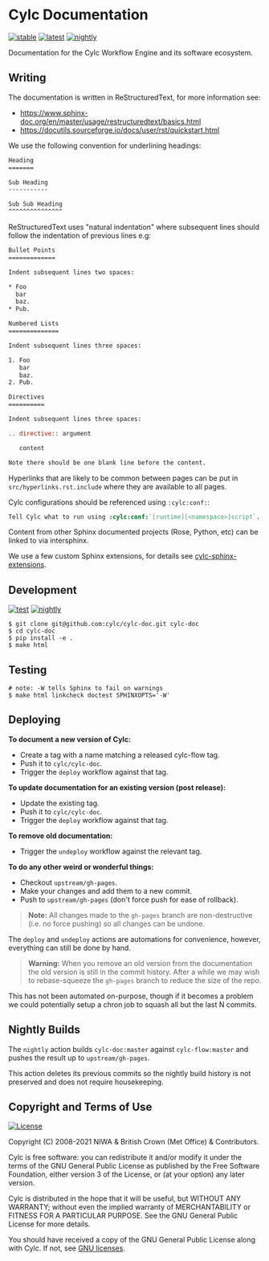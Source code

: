 # Cylc Documentation

[![stable](https://img.shields.io/website?label=stable&up_message=live&url=https%3A%2F%2Fcylc.github.io%2Fcylc-doc%2Fstable%2Fhtml%2Findex.html)](https://cylc.github.io/cylc-doc/stable/html/index.html)
[![latest](https://img.shields.io/website?label=latest&up_message=live&url=https%3A%2F%2Fcylc.github.io%2Fcylc-doc%2Flatest%2Fhtml%2Findex.html)](https://cylc.github.io/cylc-doc/latest/html/index.html)
[![nightly](https://img.shields.io/website?label=nightly&labelColor=&up_message=live&url=https%3A%2F%2Fcylc.github.io%2Fcylc-doc%2Fnightly%2Fhtml%2Findex.html)](https://cylc.github.io/cylc-doc/nightly/html/index.html)

Documentation for the Cylc Workflow Engine and its software ecosystem.

## Writing

The documentation is written in ReStructuredText, for more information see:

* https://www.sphinx-doc.org/en/master/usage/restructuredtext/basics.html
* https://docutils.sourceforge.io/docs/user/rst/quickstart.html

We use the following convention for underlining headings:

```rest
Heading
=======

Sub Heading
-----------

Sub Sub Heading
^^^^^^^^^^^^^^^
```

ReStructuredText uses "natural indentation" where subsequent lines should follow
the indentation of previous lines e.g:

```rest
Bullet Points
=============

Indent subsequent lines two spaces:

* Foo
  bar
  baz.
* Pub.

Numbered Lists
==============

Indent subsequent lines three spaces:

1. Foo
   bar
   baz.
2. Pub.

Directives
==========

Indent subsequent lines three spaces:

.. directive:: argument

   content

Note there should be one blank line before the content.
```

Hyperlinks that are likely to be common between pages can be put in
``src/hyperlinks.rst.include`` where they are available to all pages.

Cylc configurations should be referenced using `:cylc:conf:`:

```rest
Tell Cylc what to run using :cylc:conf:`[runtime][<namespace>]script`.
```

Content from other Sphinx documented projects (Rose, Python, etc) can be linked
to via intersphinx.

We use a few custom Sphinx extensions, for details see
[cylc-sphinx-extensions](https://cylc.github.io/cylc-sphinx-extensions/).

## Development

[![test](https://github.com/cylc/cylc-doc/workflows/test/badge.svg?branch=master&event=push)](https://github.com/cylc/cylc-doc/actions?query=workflow%3Atest)
[![nightly](https://github.com/cylc/cylc-doc/workflows/nightly/badge.svg)](https://github.com/cylc/cylc-doc/actions?query=workflow%3Anightly)

```console
$ git clone git@github.com:cylc/cylc-doc.git cylc-doc
$ cd cylc-doc
$ pip install -e .
$ make html
```

## Testing

```console
# note: -W tells Sphinx to fail on warnings
$ make html linkcheck doctest SPHINXOPTS='-W'
```

## Deploying

**To document a new version of Cylc:**

* Create a tag with a name matching a released cylc-flow tag.
* Push it to `cylc/cylc-doc`.
* Trigger the `deploy` workflow against that tag.

**To update documentation for an existing version (post release):**

* Update the existing tag.
* Push it to `cylc/cylc-doc`.
* Trigger the `deploy` workflow against that tag.

**To remove old documentation:**

* Trigger the `undeploy` workflow against the relevant tag.

**To do any other weird or wonderful things:**

* Checkout `upstream/gh-pages`.
* Make your changes and add them to a new commit.
* Push to `upstream/gh-pages` (don't force push for ease of rollback).

> **Note:** All changes made to the `gh-pages` branch are non-destructive
  (i.e. no force pushing) so all changes can be undone.

  The `deploy` and `undeploy` actions are automations for convenience, however,
  everything can still be done by hand.

> **Warning:** When you remove an old version from the documentation the
  old version is still in the commit history. After a while we may wish to
  rebase-squeeze the `gh-pages` branch to reduce the size of the repo.

  This has not been automated on-purpose, though if it becomes a problem
  we could potentially setup a chron job to squash all but the last N commits.

## Nightly Builds

The `nightly` action builds `cylc-doc:master` against `cylc-flow:master`
and pushes the result up to `upstream/gh-pages`.

This action deletes its previous commits so the nightly build history is not
preserved and does not require housekeeping.

## Copyright and Terms of Use

[![License](https://img.shields.io/github/license/cylc/cylc-doc.svg?color=lightgrey)](https://github.com/cylc/cylc-doc/blob/master/LICENSE)

Copyright (C) 2008-<span actions:bind='current-year'>2021</span> NIWA & British Crown (Met Office) & Contributors.

Cylc is free software: you can redistribute it and/or modify it under the terms
of the GNU General Public License as published by the Free Software Foundation,
either version 3 of the License, or (at your option) any later version.

Cylc is distributed in the hope that it will be useful, but WITHOUT ANY
WARRANTY; without even the implied warranty of MERCHANTABILITY or FITNESS FOR A
PARTICULAR PURPOSE.  See the GNU General Public License for more details.

You should have received a copy of the GNU General Public License along with
Cylc.  If not, see [GNU licenses](http://www.gnu.org/licenses/).
